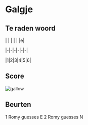# Galgje

## Te raden woord

| | | | | |e|

|-|-|-|-|-|-|

|1|2|3|4|5|6|

## Score
![gallow](./images/2.png)

## Beurten
1 Romy guesses E
2 Romy guesses N